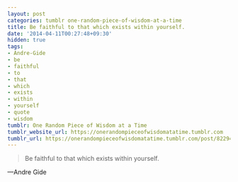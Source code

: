 ```yaml
---
layout: post
categories: tumblr one-random-piece-of-wisdom-at-a-time
title: Be faithful to that which exists within yourself.
date: '2014-04-11T00:27:48+09:30'
hidden: true
tags:
- Andre-Gide
- be
- faithful
- to
- that
- which
- exists
- within
- yourself
- quote
- wisdom
tumblr: One Random Piece of Wisdom at a Time
tumblr_website_url: https://onerandompieceofwisdomatatime.tumblr.com
tumblr_url: https://onerandompieceofwisdomatatime.tumblr.com/post/82294329856/be-faithful-to-that-which-exists-within-yourself
---
```

> Be faithful to that which exists within yourself.

—Andre Gide
